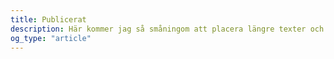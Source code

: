 ```yaml
---
title: Publicerat
description: Här kommer jag så småningom att placera längre texter och saker som jag publicerat. Eventuellt också annat kreativt material såsom fotografier och teckningar.
og_type: "article"
---
```

